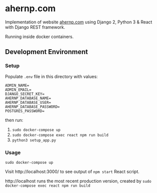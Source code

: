 # ahernp.com

Implementation of website [ahernp.com](https://ahernp.com)
using Django 2, Python 3 & React with Django REST framework.

Running inside docker containers.

## Development Environment

### Setup

Populate `.env` file in this directory with values:

```
ADMIN_NAME=
ADMIN_EMAIL=
DJANGO_SECRET_KEY=
AHERNP_DATABASE_NAME=
AHERNP_DATABASE_USER=
AHERNP_DATABASE_PASSWORD=
POSTGRES_PASSWORD=
```

then run:

1. `sudo docker-compose up`
2. `sudo docker-compose exec react npm run build`
3. `python3 setup_app.py`

### Usage

`sudo docker-compose up`

Visit http://localhost:3000/ to see output of `npm start` React script.

http://localhost runs the most recent production version, created by `sudo docker-compose exec react npm run build`
